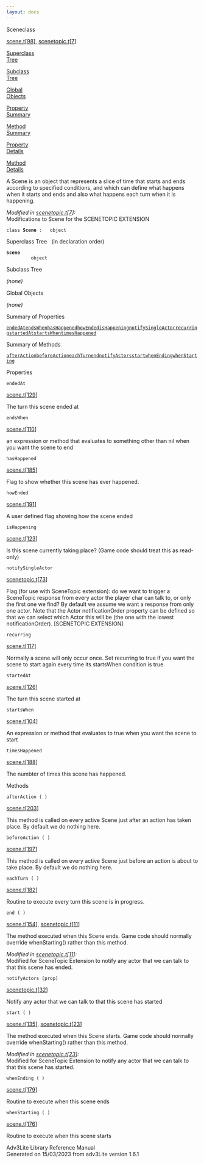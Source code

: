 ```yaml
---
layout: docs
---
```

<span class="title">Scene</span><span class="type">class</span>

[scene.t](../file/scene.t.html)\[[98](../source/scene.t.html#98)\],
[scenetopic.t](../file/scenetopic.t.html)\[[7](../source/scenetopic.t.html#7)\]

[Superclass  
Tree](#_SuperClassTree_)

[Subclass  
Tree](#_SubClassTree_)

[Global  
Objects](#_ObjectSummary_)

[Property  
Summary](#_PropSummary_)

[Method  
Summary](#_MethodSummary_)

[Property  
Details](#_Properties_)

[Method  
Details](#_Methods_)

<div class="fdesc">

A Scene is an object that represents a slice of time that starts and
ends according to specified conditions, and which can define what
happens when it starts and ends and also what happens each turn when it
is happening.

*Modified in
[scenetopic.t](../file/scenetopic.t.html)\[[7](../source/scenetopic.t.html#7)\]:*  
Modifications to Scene for the SCENETOPIC EXTENSION

`class `**`Scene`**` :   object`

</div>

<span id="_SuperClassTree_"></span>

<div class="mjhd">

<span class="hdln">Superclass Tree</span>   (in declaration order)

</div>

**`Scene`**  
`         object`  
<span id="_SubClassTree_"></span>

<div class="mjhd">

<span class="hdln">Subclass Tree</span>  

</div>

*(none)* <span id="_ObjectSummary_"></span>

<div class="mjhd">

<span class="hdln">Global Objects</span>  

</div>

*(none)* <span id="_PropSummary_"></span>

<div class="mjhd">

<span class="hdln">Summary of Properties</span>  

</div>

[`endedAt`](#endedAt)[`endsWhen`](#endsWhen)[`hasHappened`](#hasHappened)[`howEnded`](#howEnded)[`isHappening`](#isHappening)[`notifySingleActor`](#notifySingleActor)[`recurring`](#recurring)[`startedAt`](#startedAt)[`startsWhen`](#startsWhen)[`timesHappened`](#timesHappened)

<span id="_MethodSummary_"></span>

<div class="mjhd">

<span class="hdln">Summary of Methods</span>  

</div>

[`afterAction`](#afterAction)[`beforeAction`](#beforeAction)[`eachTurn`](#eachTurn)[`end`](#end)[`notifyActors`](#notifyActors)[`start`](#start)[`whenEnding`](#whenEnding)[`whenStarting`](#whenStarting)

<span id="_Properties_"></span>

<div class="mjhd">

<span class="hdln">Properties</span>  

</div>

<span id="endedAt"></span>

`endedAt`

[scene.t](../file/scene.t.html)\[[129](../source/scene.t.html#129)\]

<div class="desc">

The turn this scene ended at

</div>

<span id="endsWhen"></span>

`endsWhen`

[scene.t](../file/scene.t.html)\[[110](../source/scene.t.html#110)\]

<div class="desc">

an expression or method that evaluates to something other than nil when
you want the scene to end

</div>

<span id="hasHappened"></span>

`hasHappened`

[scene.t](../file/scene.t.html)\[[185](../source/scene.t.html#185)\]

<div class="desc">

Flag to show whether this scene has ever happened.

</div>

<span id="howEnded"></span>

`howEnded`

[scene.t](../file/scene.t.html)\[[191](../source/scene.t.html#191)\]

<div class="desc">

A user defined flag showing how the scene ended

</div>

<span id="isHappening"></span>

`isHappening`

[scene.t](../file/scene.t.html)\[[123](../source/scene.t.html#123)\]

<div class="desc">

Is this scene currently taking place? (Game code should treat this as
read-only)

</div>

<span id="notifySingleActor"></span>

`notifySingleActor`

[scenetopic.t](../file/scenetopic.t.html)\[[73](../source/scenetopic.t.html#73)\]

<div class="desc">

Flag (for use with SceneTopic extension): do we want to trigger a
SceneTopic response from every actor the player char can talk to, or
only the first one we find? By default we assume we want a response from
only one actor. Note that the Actor notificationOrder property can be
defined so that we can select which Actor this will be (the one with the
lowest notificationOrder). \[SCENETOPIC EXTENSION\]

</div>

<span id="recurring"></span>

`recurring`

[scene.t](../file/scene.t.html)\[[117](../source/scene.t.html#117)\]

<div class="desc">

Normally a scene will only occur once. Set recurring to true if you want
the scene to start again every time its startsWhen condition is true.

</div>

<span id="startedAt"></span>

`startedAt`

[scene.t](../file/scene.t.html)\[[126](../source/scene.t.html#126)\]

<div class="desc">

The turn this scene started at

</div>

<span id="startsWhen"></span>

`startsWhen`

[scene.t](../file/scene.t.html)\[[104](../source/scene.t.html#104)\]

<div class="desc">

An expression or method that evaluates to true when you want the scene
to start

</div>

<span id="timesHappened"></span>

`timesHappened`

[scene.t](../file/scene.t.html)\[[188](../source/scene.t.html#188)\]

<div class="desc">

The numbter of times this scene has happened.

</div>

<span id="_Methods_"></span>

<div class="mjhd">

<span class="hdln">Methods</span>  

</div>

<span id="afterAction"></span>

`afterAction ( )`

[scene.t](../file/scene.t.html)\[[203](../source/scene.t.html#203)\]

<div class="desc">

This method is called on every active Scene just after an action has
taken place. By default we do nothing here.

</div>

<span id="beforeAction"></span>

`beforeAction ( )`

[scene.t](../file/scene.t.html)\[[197](../source/scene.t.html#197)\]

<div class="desc">

This method is called on every active Scene just before an action is
about to take place. By default we do nothing here.

</div>

<span id="eachTurn"></span>

`eachTurn ( )`

[scene.t](../file/scene.t.html)\[[182](../source/scene.t.html#182)\]

<div class="desc">

Routine to execute every turn this scene is in progress.

</div>

<span id="end"></span>

`end ( )`

[scene.t](../file/scene.t.html)\[[154](../source/scene.t.html#154)\],
[scenetopic.t](../file/scenetopic.t.html)\[[11](../source/scenetopic.t.html#11)\]

<div class="desc">

The method executed when this Scene ends. Game code should normally
override whenStarting() rather than this method.

*Modified in
[scenetopic.t](../file/scenetopic.t.html)\[[11](../source/scenetopic.t.html#11)\]:*  
Modified for SceneTopic Extension to notify any actor that we can talk
to that this scene has ended.

</div>

<span id="notifyActors"></span>

`notifyActors (prop)`

[scenetopic.t](../file/scenetopic.t.html)\[[32](../source/scenetopic.t.html#32)\]

<div class="desc">

Notify any actor that we can talk to that this scene has started

</div>

<span id="start"></span>

`start ( )`

[scene.t](../file/scene.t.html)\[[135](../source/scene.t.html#135)\],
[scenetopic.t](../file/scenetopic.t.html)\[[23](../source/scenetopic.t.html#23)\]

<div class="desc">

The method executed when this Scene starts. Game code should normally
override whenStarting() rather than this method.

*Modified in
[scenetopic.t](../file/scenetopic.t.html)\[[23](../source/scenetopic.t.html#23)\]:*  
Modified for SceneTopic Extension to notify any actor that we can talk
to that this scene has started.

</div>

<span id="whenEnding"></span>

`whenEnding ( )`

[scene.t](../file/scene.t.html)\[[179](../source/scene.t.html#179)\]

<div class="desc">

Routine to execute when this scene ends

</div>

<span id="whenStarting"></span>

`whenStarting ( )`

[scene.t](../file/scene.t.html)\[[176](../source/scene.t.html#176)\]

<div class="desc">

Routine to execute when this scene starts

</div>

<div class="ftr">

Adv3Lite Library Reference Manual  
Generated on 15/03/2023 from adv3Lite version 1.6.1

</div>
